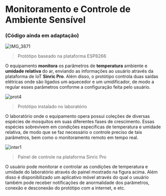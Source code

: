 # Monitoramento e Controle de Ambiente Sensível
### (Código ainda em adaptação)

![IMG_3871](https://user-images.githubusercontent.com/106276067/218600422-d7edc120-a9aa-42d9-a8fc-c43eb1cadc21.png)

> Protótipo baseado na plataforma ESP8266

O equipamento **monitora** os parâmetros de **temperatura** ambiente e **umidade relativa** do ar, enviando as informações ao usuário através da plataforma de IoT **Sinric Pro**. Além disso, o protótipo controla duas saídas elétricas onde são ligados um aquecedor e um umidificador, de modo a regular esses parâmetros conforme a configuração feita pelo usuário.

![prot4](https://user-images.githubusercontent.com/106276067/218602476-65c4c25e-57b2-4a65-875f-ba34ed4f0227.png)

> Protótipo instalado no laboratório

O laboratório onde o equipamento opera possui coleções de diversas espécies de mosquitos em suas diferentes fases de crescimento. Essas espécies sobrevivem em condições específicas de temperatura e umidade relativa, de modo que se faz necessário o controle preciso de tais parâmetros, bem como o monitoramento remoto em tempo real.

![inter1](https://user-images.githubusercontent.com/106276067/218604609-6d4cd7a2-1a03-4339-8e12-946eb706e555.png)

> Painel de controle na plataforma Sinric Pro

O usuário pode monitorar e controlar as condições de temperatura e umidade do laboratório através do painel mostrado na figura acima. Além disso é disponibilizado um aplicativo móvel através do qual o usuário também pode receber notificações de anormalidade dos parâmetros, conexão e desconexão do protótipo com a internet, e etc.
